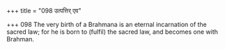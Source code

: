 +++
title = "098 उत्पत्तिर् एव"

+++
098	The very birth of a Brahmana is an eternal incarnation of the sacred law; for he is born to (fulfil) the sacred law, and becomes one with Brahman.